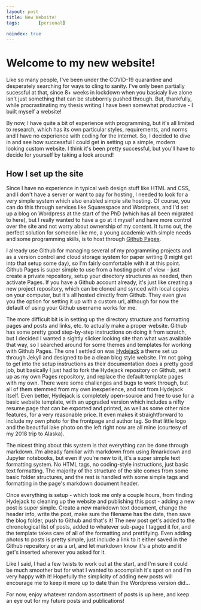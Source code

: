 ```yaml
---
layout: post
title: New Website!
tags:       [personal]

noindex: true
---
```


# Welcome to my new website!

Like so many people, I've been under the COVID-19 quarantine and desperately searching for ways to cling to sanity. I've only been partially sucessful at that, since 8+ weeks in lockdown when you basicaly live alone isn't just something that can be stubbornly pushed through. But, thankfully, while procrastinating my thesis writing I have been somewhat productive - I built myself a website!

By now, I have quite a bit of experience with programming, but it's all limited to research, which has its own particular styles, requirements, and norms and I have no experience with coding for the internet. So, I decided to dive in and see how successful I could get in setting up a simple, modern looking custom website. I think it's been pretty successful, but you'll have to decide for yourself by taking a look around!

## How I set up the site
Since I have no experience in typical web design stuff like HTML and CSS, and I don't have a server or want to pay for hosting, I needed to look for a very simple system which also enabled simple site hosting. Of course, you can do this through services like Squarespace and Wordpress, and I'd set up a blog on Wordpress at the start of the PhD (which has all been migrated to here), but I really wanted to have a go at it myself and have more control over the site and not worry about ownership of my content. It turns out, the perfect solution for someone like me, a young academic with simple needs and some programming skills, is to host through [Github Pages](https://pages.github.com/). 

I already use Github for managing several of my programming projects and as a version control and cloud storage system for paper writing (I might get into that setup some day), so I'm fairly comfortable with it at this point. Github Pages is super simple to use from a hosting point of view - just create a private repository, setup your directory structures as needed, then activate Pages. If you have a Github account already, it's just like creating a new project repository, which can be cloned and synced with local copies on your computer, but it's all hosted directly from Github. They even give you the option for setting it up with a custom url, although for now the default of using your Github username works for me. 

The more difficult bit is in setting up the directory structure and formatting pages and posts and links, etc. to actually make a proper website. Github has some pretty good step-by-step instructions on doing it from scratch, but I decided I wanted a sightly slicker looking site than what was available that way, so I searched around for some themes and templates for working with Github Pages. The one I settled on was [Hydejack](https://hydejack.com/) a theme set up through Jekyll and designed to be a clean blog style website. I'm not going to get into the setup instructions as their documentation does a pretty good job, but basically I just had to fork the Hydejack repository on Github, set it up as my own Pages repository, and replace the default template pages with my own. There were some challenges and bugs to work through, but all of them stemmed from my own inexperience, and not from Hydejack itself. Even better, Hydejack is completely open-source and free to use for a basic website template, with an upgraded version which includes a nifty resume page that can be exported and printed, as well as some other nice features, for a very reasonable price. It even makes it straightforward to include my own photo for the frontpage and author tag. So that little logo and the beautiful lake photo on the left right now are all mine (courtesy of my 2018 trip to Alaska).

The nicest thing about this system is that everything can be done through markdown. I'm already familiar with markdown from using Rmarkdown and Jupyter notebooks, but even if you're new to it, it's a super simple text formatting system. No HTML tags, no coding-style instructions, just basic text formatting. The majority of the structure of the site comes from some basic folder structures, and the rest is handled with some simple tags and formatting in the page's markdown document header. 

Once everything is setup - which took me only a couple hours, from finding Hydejack to cleaning up the website and publishing this post - adding a new post is super simple. Create a new markdown text document, change the header info, write the post, make sure the filename has the date, then save the blog folder, push to Github and that's it! The new post get's added to the chronological list of posts, added to whatever sub-page I tagged it for, and the template takes care of all of the formatting and prettifying. Even adding photos to posts is pretty simple, just include a link to it either saved in the Github repository or as a url, and let markdown know it's a photo and it get's inserted wherever you asked for it. 

Like I said, I had a few twists to work out at the start, and I'm sure it could be much smoother but for what I wanted to accomplish it's spot on and I'm very happy with it! Hopefully the simplicity of adding new posts will encourage me to keep it more up to date than the Wordpress version did...

For now, enjoy whatever random assortment of posts is up here, and keep an eye out for my future posts and publications!
